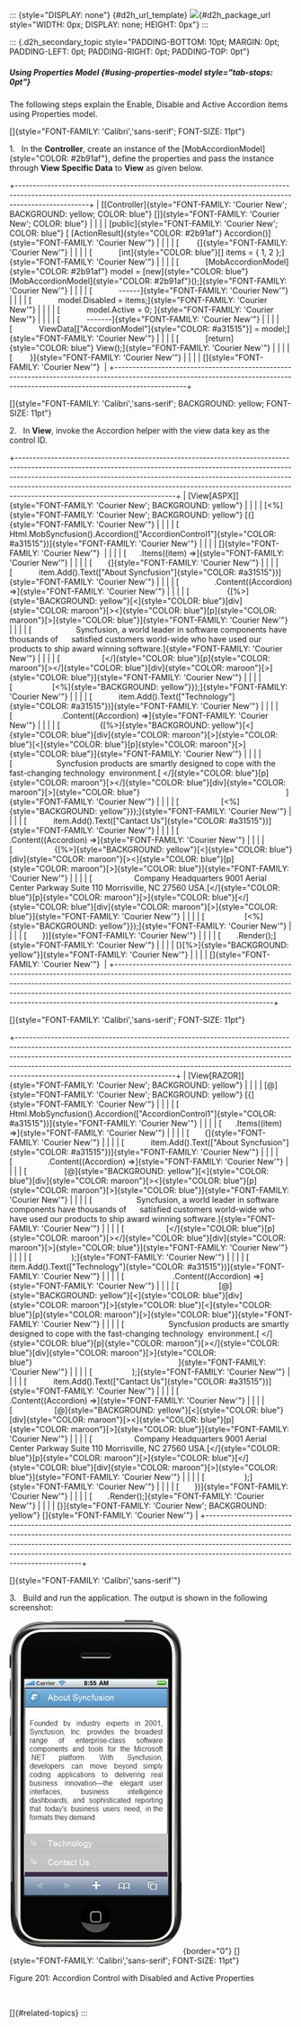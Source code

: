 ::: {style="DISPLAY: none"}
[](ms-xhelp:///?Id=d2h_url_template){#d2h_url_template} ![](!package_url!){#d2h_package_url style="WIDTH: 0px; DISPLAY: none; HEIGHT: 0px"}
:::

::: {.d2h_secondary_topic style="PADDING-BOTTOM: 10pt; MARGIN: 0pt; PADDING-LEFT: 0pt; PADDING-RIGHT: 0pt; PADDING-TOP: 0pt"}
##### Using Properties Model {#using-properties-model style="tab-stops: 0pt"}

The following steps explain the Enable, Disable and Active Accordion items using Properties model.

[]{style="FONT-FAMILY: 'Calibri','sans-serif'; FONT-SIZE: 11pt"} 

1.   In the **Controller**, create an instance of the [MobAccordionModel]{style="COLOR: #2b91af"}, define the properties and pass the instance through **View Specific Data** to **View** as given below.

+--------------------------------------------------------------------------------------------------------------------------------------------------------------------------------+
| [\[Controller]{style="FONT-FAMILY: 'Courier New'; BACKGROUND: yellow; COLOR: blue"} [\]]{style="FONT-FAMILY: 'Courier New'; COLOR: blue"}                                      |
|                                                                                                                                                                                |
| [public]{style="FONT-FAMILY: 'Courier New'; COLOR: blue"} [ [ActionResult]{style="COLOR: #2b91af"} Accordion()]{style="FONT-FAMILY: 'Courier New'"}                            |
|                                                                                                                                                                                |
| [        {]{style="FONT-FAMILY: 'Courier New'"}                                                                                                                                |
|                                                                                                                                                                                |
| [            [int]{style="COLOR: blue"}\[\] items = { 1, 2 };]{style="FONT-FAMILY: 'Courier New'"}                                                                             |
|                                                                                                                                                                                |
| [            [MobAccordionModel]{style="COLOR: #2b91af"} model = [new]{style="COLOR: blue"}[MobAccordionModel]{style="COLOR: #2b91af"}();]{style="FONT-FAMILY: 'Courier New'"} |
|                                                                                                                                                                                |
| [            \-\-\-\-\--]{style="FONT-FAMILY: 'Courier New'"}                                                                                                                  |
|                                                                                                                                                                                |
| [            model.Disabled = items;]{style="FONT-FAMILY: 'Courier New'"}                                                                                                      |
|                                                                                                                                                                                |
| [            model.Active = 0; ]{style="FONT-FAMILY: 'Courier New'"}                                                                                                           |
|                                                                                                                                                                                |
| [            \-\-\-\-\-\--]{style="FONT-FAMILY: 'Courier New'"}                                                                                                                |
|                                                                                                                                                                                |
| [            ViewData\[[\"AccordionModel\"]{style="COLOR: #a31515"}\] = model;]{style="FONT-FAMILY: 'Courier New'"}                                                            |
|                                                                                                                                                                                |
| [            [return]{style="COLOR: blue"} View();]{style="FONT-FAMILY: 'Courier New'"}                                                                                        |
|                                                                                                                                                                                |
| [        }]{style="FONT-FAMILY: 'Courier New'"}                                                                                                                                |
|                                                                                                                                                                                |
| []{style="FONT-FAMILY: 'Courier New'"}                                                                                                                                         |
+--------------------------------------------------------------------------------------------------------------------------------------------------------------------------------+

[]{style="FONT-FAMILY: 'Calibri','sans-serif'; BACKGROUND: yellow; FONT-SIZE: 11pt"} 

2.   In **View**, invoke the Accordion helper with the view data key as the control ID.

+--------------------------------------------------------------------------------------------------------------------------------------------------------------------------------------------------------------------------------------------------------------------------------------------------------------------------------------------------------------------+
| [View\[ASPX\]]{style="FONT-FAMILY: 'Courier New'; BACKGROUND: yellow"}                                                                                                                                                                                                                                                                                             |
|                                                                                                                                                                                                                                                                                                                                                                    |
| [\<%]{style="FONT-FAMILY: 'Courier New'; BACKGROUND: yellow"} [{]{style="FONT-FAMILY: 'Courier New'"}                                                                                                                                                                                                                                                              |
|                                                                                                                                                                                                                                                                                                                                                                    |
| [  Html.MobSyncfusion().Accordion([\"AccordionControl1\"]{style="COLOR: #a31515"})]{style="FONT-FAMILY: 'Courier New'"}                                                                                                                                                                                                                                            |
|                                                                                                                                                                                                                                                                                                                                                                    |
| []{style="FONT-FAMILY: 'Courier New'"}                                                                                                                                                                                                                                                                                                                             |
|                                                                                                                                                                                                                                                                                                                                                                    |
| [      .Items((item) =\>]{style="FONT-FAMILY: 'Courier New'"}                                                                                                                                                                                                                                                                                                      |
|                                                                                                                                                                                                                                                                                                                                                                    |
| [       {]{style="FONT-FAMILY: 'Courier New'"}                                                                                                                                                                                                                                                                                                                     |
|                                                                                                                                                                                                                                                                                                                                                                    |
| [            item.Add().Text([\"About Syncfusion\"]{style="COLOR: #a31515"})]{style="FONT-FAMILY: 'Courier New'"}                                                                                                                                                                                                                                                  |
|                                                                                                                                                                                                                                                                                                                                                                    |
| [                .Content((Accordion) =\>]{style="FONT-FAMILY: 'Courier New'"}                                                                                                                                                                                                                                                                                     |
|                                                                                                                                                                                                                                                                                                                                                                    |
| [                 {[%\>]{style="BACKGROUND: yellow"}[\<]{style="COLOR: blue"}[div]{style="COLOR: maroon"}[\>\<]{style="COLOR: blue"}[p]{style="COLOR: maroon"}[\>]{style="COLOR: blue"}]{style="FONT-FAMILY: 'Courier New'"}                                                                                                                                       |
|                                                                                                                                                                                                                                                                                                                                                                    |
| [                    Syncfusion, a world leader in software components have thousands of      satisfied customers world-wide who have used our products to ship award winning software.]{style="FONT-FAMILY: 'Courier New'"}                                                                                                                                       |
|                                                                                                                                                                                                                                                                                                                                                                    |
| [                   [\</]{style="COLOR: blue"}[p]{style="COLOR: maroon"}[\>\</]{style="COLOR: blue"}[div]{style="COLOR: maroon"}[\>]{style="COLOR: blue"}]{style="FONT-FAMILY: 'Courier New'"}                                                                                                                                                                     |
|                                                                                                                                                                                                                                                                                                                                                                    |
| [                  [\<%]{style="BACKGROUND: yellow"}});]{style="FONT-FAMILY: 'Courier New'"}                                                                                                                                                                                                                                                                       |
|                                                                                                                                                                                                                                                                                                                                                                    |
| [            item.Add().Text([\"Technology\"]{style="COLOR: #a31515"})]{style="FONT-FAMILY: 'Courier New'"}                                                                                                                                                                                                                                                        |
|                                                                                                                                                                                                                                                                                                                                                                    |
| [                      .Content((Accordion) =\>]{style="FONT-FAMILY: 'Courier New'"}                                                                                                                                                                                                                                                                               |
|                                                                                                                                                                                                                                                                                                                                                                    |
| [                  {[%\>]{style="BACKGROUND: yellow"}[\<]{style="COLOR: blue"}[div]{style="COLOR: maroon"}[\>]{style="COLOR: blue"}[\<]{style="COLOR: blue"}[p]{style="COLOR: maroon"}[\>]{style="COLOR: blue"}]{style="FONT-FAMILY: 'Courier New'"}                                                                                                               |
|                                                                                                                                                                                                                                                                                                                                                                    |
| [                    Syncfusion products are smartly designed to cope with the fast-changing technology  environment.[ \</]{style="COLOR: blue"}[p]{style="COLOR: maroon"}[\>\</]{style="COLOR: blue"}[div]{style="COLOR: maroon"}[\>]{style="COLOR: blue"}                                                                  ]{style="FONT-FAMILY: 'Courier New'"} |
|                                                                                                                                                                                                                                                                                                                                                                    |
| [                   [\<%]{style="BACKGROUND: yellow"}});]{style="FONT-FAMILY: 'Courier New'"}                                                                                                                                                                                                                                                                      |
|                                                                                                                                                                                                                                                                                                                                                                    |
| [            item.Add().Text([\"Cantact Us\"]{style="COLOR: #a31515"})]{style="FONT-FAMILY: 'Courier New'"}                                                                                                                                                                                                                                                        |
|                                                                                                                                                                                                                                                                                                                                                                    |
| [                     .Content((Accordion) =\>]{style="FONT-FAMILY: 'Courier New'"}                                                                                                                                                                                                                                                                                |
|                                                                                                                                                                                                                                                                                                                                                                    |
| [                   {[%\>]{style="BACKGROUND: yellow"}[\<]{style="COLOR: blue"}[div]{style="COLOR: maroon"}[\>\<]{style="COLOR: blue"}[p]{style="COLOR: maroon"}[\>]{style="COLOR: blue"}]{style="FONT-FAMILY: 'Courier New'"}                                                                                                                                     |
|                                                                                                                                                                                                                                                                                                                                                                    |
| [                   Company Headquarters 9001 Aerial Center Parkway Suite 110 Morrisville, NC 27560 USA.[\</]{style="COLOR: blue"}[p]{style="COLOR: maroon"}[\>]{style="COLOR: blue"}[\</]{style="COLOR: blue"}[div]{style="COLOR: maroon"}[\>]{style="COLOR: blue"}]{style="FONT-FAMILY: 'Courier New'"}                                                          |
|                                                                                                                                                                                                                                                                                                                                                                    |
| [                  [\<%]{style="BACKGROUND: yellow"}});]{style="FONT-FAMILY: 'Courier New'"}                                                                                                                                                                                                                                                                       |
|                                                                                                                                                                                                                                                                                                                                                                    |
| [       })]{style="FONT-FAMILY: 'Courier New'"}                                                                                                                                                                                                                                                                                                                    |
|                                                                                                                                                                                                                                                                                                                                                                    |
| [       .Render();]{style="FONT-FAMILY: 'Courier New'"}                                                                                                                                                                                                                                                                                                            |
|                                                                                                                                                                                                                                                                                                                                                                    |
| [}[%\>]{style="BACKGROUND: yellow"}]{style="FONT-FAMILY: 'Courier New'"}                                                                                                                                                                                                                                                                                           |
|                                                                                                                                                                                                                                                                                                                                                                    |
| []{style="FONT-FAMILY: 'Courier New'"}                                                                                                                                                                                                                                                                                                                             |
+--------------------------------------------------------------------------------------------------------------------------------------------------------------------------------------------------------------------------------------------------------------------------------------------------------------------------------------------------------------------+

[]{style="FONT-FAMILY: 'Calibri','sans-serif'; FONT-SIZE: 11pt"} 

+--------------------------------------------------------------------------------------------------------------------------------------------------------------------------------------------------------------------------------------------------------------------------------------------------------------------------------------------------------------------+
| [View\[RAZOR\]]{style="FONT-FAMILY: 'Courier New'; BACKGROUND: yellow"}                                                                                                                                                                                                                                                                                            |
|                                                                                                                                                                                                                                                                                                                                                                    |
| [@]{style="FONT-FAMILY: 'Courier New'; BACKGROUND: yellow"} [{]{style="FONT-FAMILY: 'Courier New'"}                                                                                                                                                                                                                                                                |
|                                                                                                                                                                                                                                                                                                                                                                    |
| [  Html.MobSyncfusion().Accordion([\"AccordionControl1\"]{style="COLOR: #a31515"})]{style="FONT-FAMILY: 'Courier New'"}                                                                                                                                                                                                                                            |
|                                                                                                                                                                                                                                                                                                                                                                    |
| [      .Items((item) =\>]{style="FONT-FAMILY: 'Courier New'"}                                                                                                                                                                                                                                                                                                      |
|                                                                                                                                                                                                                                                                                                                                                                    |
| [       {]{style="FONT-FAMILY: 'Courier New'"}                                                                                                                                                                                                                                                                                                                     |
|                                                                                                                                                                                                                                                                                                                                                                    |
| [            item.Add().Text([\"About Syncfusion\"]{style="COLOR: #a31515"})]{style="FONT-FAMILY: 'Courier New'"}                                                                                                                                                                                                                                                  |
|                                                                                                                                                                                                                                                                                                                                                                    |
| [                .Content((Accordion) =\>]{style="FONT-FAMILY: 'Courier New'"}                                                                                                                                                                                                                                                                                     |
|                                                                                                                                                                                                                                                                                                                                                                    |
| [                 [@]{style="BACKGROUND: yellow"}[\<]{style="COLOR: blue"}[div]{style="COLOR: maroon"}[\>\<]{style="COLOR: blue"}[p]{style="COLOR: maroon"}[\>]{style="COLOR: blue"}]{style="FONT-FAMILY: 'Courier New'"}                                                                                                                                          |
|                                                                                                                                                                                                                                                                                                                                                                    |
| [                    Syncfusion, a world leader in software components have thousands of      satisfied customers world-wide who have used our products to ship award winning software.]{style="FONT-FAMILY: 'Courier New'"}                                                                                                                                       |
|                                                                                                                                                                                                                                                                                                                                                                    |
| [                   [\</]{style="COLOR: blue"}[p]{style="COLOR: maroon"}[\>\</]{style="COLOR: blue"}[div]{style="COLOR: maroon"}[\>]{style="COLOR: blue"}]{style="FONT-FAMILY: 'Courier New'"}                                                                                                                                                                     |
|                                                                                                                                                                                                                                                                                                                                                                    |
| [                  );]{style="FONT-FAMILY: 'Courier New'"}                                                                                                                                                                                                                                                                                                         |
|                                                                                                                                                                                                                                                                                                                                                                    |
| [            item.Add().Text([\"Technology\"]{style="COLOR: #a31515"})]{style="FONT-FAMILY: 'Courier New'"}                                                                                                                                                                                                                                                        |
|                                                                                                                                                                                                                                                                                                                                                                    |
| [                      .Content((Accordion) =\>]{style="FONT-FAMILY: 'Courier New'"}                                                                                                                                                                                                                                                                               |
|                                                                                                                                                                                                                                                                                                                                                                    |
| [                  [@]{style="BACKGROUND: yellow"}[\<]{style="COLOR: blue"}[div]{style="COLOR: maroon"}[\>]{style="COLOR: blue"}[\<]{style="COLOR: blue"}[p]{style="COLOR: maroon"}[\>]{style="COLOR: blue"}]{style="FONT-FAMILY: 'Courier New'"}                                                                                                                  |
|                                                                                                                                                                                                                                                                                                                                                                    |
| [                    Syncfusion products are smartly designed to cope with the fast-changing technology  environment.[ \</]{style="COLOR: blue"}[p]{style="COLOR: maroon"}[\>\</]{style="COLOR: blue"}[div]{style="COLOR: maroon"}[\>]{style="COLOR: blue"}                                                                  ]{style="FONT-FAMILY: 'Courier New'"} |
|                                                                                                                                                                                                                                                                                                                                                                    |
| [                  );]{style="FONT-FAMILY: 'Courier New'"}                                                                                                                                                                                                                                                                                                         |
|                                                                                                                                                                                                                                                                                                                                                                    |
| [            item.Add().Text([\"Cantact Us\"]{style="COLOR: #a31515"})]{style="FONT-FAMILY: 'Courier New'"}                                                                                                                                                                                                                                                        |
|                                                                                                                                                                                                                                                                                                                                                                    |
| [                     .Content((Accordion) =\>]{style="FONT-FAMILY: 'Courier New'"}                                                                                                                                                                                                                                                                                |
|                                                                                                                                                                                                                                                                                                                                                                    |
| [                   [@]{style="BACKGROUND: yellow"}[\<]{style="COLOR: blue"}[div]{style="COLOR: maroon"}[\>\<]{style="COLOR: blue"}[p]{style="COLOR: maroon"}[\>]{style="COLOR: blue"}]{style="FONT-FAMILY: 'Courier New'"}                                                                                                                                        |
|                                                                                                                                                                                                                                                                                                                                                                    |
| [                   Company Headquarters 9001 Aerial Center Parkway Suite 110 Morrisville, NC 27560 USA.[\</]{style="COLOR: blue"}[p]{style="COLOR: maroon"}[\>]{style="COLOR: blue"}[\</]{style="COLOR: blue"}[div]{style="COLOR: maroon"}[\>]{style="COLOR: blue"}]{style="FONT-FAMILY: 'Courier New'"}                                                          |
|                                                                                                                                                                                                                                                                                                                                                                    |
| [                  );]{style="FONT-FAMILY: 'Courier New'"}                                                                                                                                                                                                                                                                                                         |
|                                                                                                                                                                                                                                                                                                                                                                    |
| [       })]{style="FONT-FAMILY: 'Courier New'"}                                                                                                                                                                                                                                                                                                                    |
|                                                                                                                                                                                                                                                                                                                                                                    |
| [       .Render();]{style="FONT-FAMILY: 'Courier New'"}                                                                                                                                                                                                                                                                                                            |
|                                                                                                                                                                                                                                                                                                                                                                    |
| [}]{style="FONT-FAMILY: 'Courier New'; BACKGROUND: yellow"} []{style="FONT-FAMILY: 'Courier New'"}                                                                                                                                                                                                                                                                 |
+--------------------------------------------------------------------------------------------------------------------------------------------------------------------------------------------------------------------------------------------------------------------------------------------------------------------------------------------------------------------+

[]{style="FONT-FAMILY: 'Calibri','sans-serif'"} 

3.   Build and run the application. The output is shown in the following screenshot:

![](ImagesExt/image103_64.jpg){border="0"} []{style="FONT-FAMILY: 'Calibri','sans-serif'; FONT-SIZE: 11pt"}

Figure 201: Accordion Control with Disabled and Active Properties

 

[]{#related-topics}
:::
